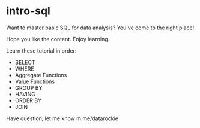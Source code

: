 # intro-sql

Want to master basic SQL for data analysis? You've come to the right place!

Hope you like the content. Enjoy learning.

Learn these tutorial in order:

* SELECT
* WHERE
* Aggregate Functions
* Value Functions
* GROUP BY
* HAVING
* ORDER BY
* JOIN

Have question, let me know m.me/datarockie
